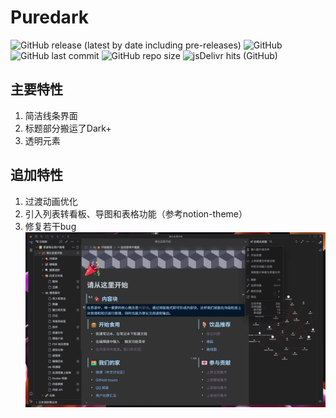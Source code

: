 # Puredark
![GitHub release (latest by date including pre-releases)](https://img.shields.io/github/release/lisontowind/puredark?include_prereleases)
![GitHub](https://img.shields.io/github/license/lisontowind/puredark)
![GitHub last commit](https://img.shields.io/github/last-commit/lisontowind/puredark)
![GitHub repo size](https://img.shields.io/github/repo-size/lisontowind/puredark)
![jsDelivr hits (GitHub)](https://img.shields.io/jsdelivr/gh/hy/lisontowind/puredark?label=hits)

## 主要特性
1. 简洁线条界面
2. 标题部分搬运了Dark+
3. 透明元素

## 追加特性
1. 过渡动画优化
2. 引入列表转看板、导图和表格功能（参考notion-theme）
3. 修复若干bug
![](preview.png)
